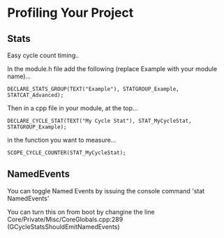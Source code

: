 # Profiling Your Project

## Stats

Easy cycle count timing..

In the module.h file add the following (replace Example with your module name)...

`DECLARE_STATS_GROUP(TEXT("Example"), STATGROUP_Example, STATCAT_Advanced);`

Then in a cpp file in your module, at the top...

`DECLARE_CYCLE_STAT(TEXT("My Cycle Stat"), STAT_MyCycleStat, STATGROUP_Example);`

in the function you want to measure...

`SCOPE_CYCLE_COUNTER(STAT_MyCycleStat);`

## NamedEvents

You can toggle Named Events by issuing the console command 'stat NamedEvents'

You can turn this on from boot by changine the line Core/Private/Misc/CoreGlobals.cpp:289 (GCycleStatsShouldEmitNamedEvents)
